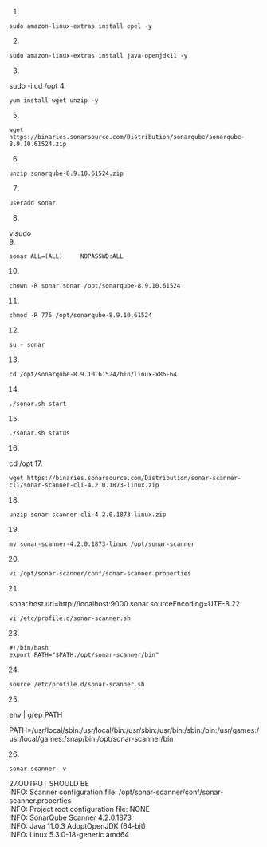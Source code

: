  1.
```
sudo amazon-linux-extras install epel -y

```
 2.
 ```
 sudo amazon-linux-extras install java-openjdk11 -y
 ```
 3.
 sudo -i
 cd /opt
 4.
 ```
 yum install wget unzip -y
 ```
 5.
 ```
 wget https://binaries.sonarsource.com/Distribution/sonarqube/sonarqube-8.9.10.61524.zip
 ```
 6.
 ```
 unzip sonarqube-8.9.10.61524.zip
 ```
 7.
 ```
 useradd sonar
 ```
 8.
 visudo\
 9.
 ```
 sonar ALL=(ALL)     NOPASSWD:ALL
 ```
 10.
 ```
 chown -R sonar:sonar /opt/sonarqube-8.9.10.61524
 ```
 11.
 ```
 chmod -R 775 /opt/sonarqube-8.9.10.61524
 ```
 12.
 ```
 su - sonar
 ```
 13.
 ```
 cd /opt/sonarqube-8.9.10.61524/bin/linux-x86-64
 ```
 14.
 ```
 ./sonar.sh start
 ```
 15.
 ```
 ./sonar.sh status
 ```
 16.
 cd /opt
 17.
 ```
 wget https://binaries.sonarsource.com/Distribution/sonar-scanner-cli/sonar-scanner-cli-4.2.0.1873-linux.zip
 ```
 18.
 ```
 unzip sonar-scanner-cli-4.2.0.1873-linux.zip
 ```
 19.
 ```
 mv sonar-scanner-4.2.0.1873-linux /opt/sonar-scanner
 ```
 20.
 ```
 vi /opt/sonar-scanner/conf/sonar-scanner.properties
 ```
 21.
 sonar.host.url=http://localhost:9000
 sonar.sourceEncoding=UTF-8
 22.
 ```
 vi /etc/profile.d/sonar-scanner.sh
 ```
 23.
 ```
 #!/bin/bash
export PATH="$PATH:/opt/sonar-scanner/bin"
```
24.
```
source /etc/profile.d/sonar-scanner.sh
```
25.
env | grep PATH

PATH=/usr/local/sbin:/usr/local/bin:/usr/sbin:/usr/bin:/sbin:/bin:/usr/games:/usr/local/games:/snap/bin:/opt/sonar-scanner/bin

26.
```
sonar-scanner -v
```
27.OUTPUT SHOULD BE \
INFO: Scanner configuration file: /opt/sonar-scanner/conf/sonar-scanner.properties\
INFO: Project root configuration file: NONE\
INFO: SonarQube Scanner 4.2.0.1873\
INFO: Java 11.0.3 AdoptOpenJDK (64-bit)\
INFO: Linux 5.3.0-18-generic amd64